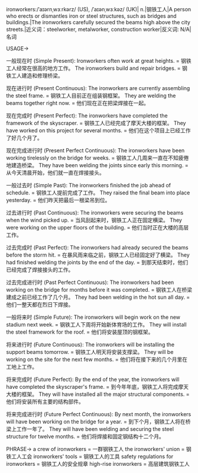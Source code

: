ironworkers:/ˈaɪərnˌwɜːrkərz/ (US), /ˈaɪənˌwɜːkəz/ (UK)| n.|钢铁工人|A person who erects or dismantles iron or steel structures, such as bridges and buildings.|The ironworkers carefully secured the beams high above the city streets.|近义词：steelworker, metalworker, construction worker|反义词: N/A|名词

USAGE->

一般现在时 (Simple Present):
Ironworkers often work at great heights. = 钢铁工人经常在很高的地方工作。
The ironworkers build and repair bridges. = 钢铁工人建造和修理桥梁。

现在进行时 (Present Continuous):
The ironworkers are currently assembling the steel frame. = 钢铁工人目前正在组装钢框架。
They are welding the beams together right now. = 他们现在正在把梁焊接在一起。

现在完成时 (Present Perfect):
The ironworkers have completed the framework of the skyscraper. = 钢铁工人已经完成了摩天大楼的框架。
They have worked on this project for several months. = 他们在这个项目上已经工作了好几个月了。

现在完成进行时 (Present Perfect Continuous):
The ironworkers have been working tirelessly on the bridge for weeks. = 钢铁工人几周来一直在不知疲倦地建造桥梁。
They have been welding the joints since early this morning. = 从今天清晨开始，他们就一直在焊接接头。

一般过去时 (Simple Past):
The ironworkers finished the job ahead of schedule. = 钢铁工人提前完成了工作。
They raised the final beam into place yesterday. = 他们昨天把最后一根梁吊到位。

过去进行时 (Past Continuous):
The ironworkers were securing the beams when the wind picked up. = 当风刮起来时，钢铁工人正在固定横梁。
They were working on the upper floors of the building. = 他们当时正在大楼的高层工作。

过去完成时 (Past Perfect):
The ironworkers had already secured the beams before the storm hit. = 在暴风雨来临之前，钢铁工人已经固定好了横梁。
They had finished welding the joints by the end of the day. = 到那天结束时，他们已经完成了焊接接头的工作。

过去完成进行时 (Past Perfect Continuous):
The ironworkers had been working on the bridge for months before it was completed. = 钢铁工人在桥梁建成之前已经工作了几个月。
They had been welding in the hot sun all day. = 他们一整天都在烈日下焊接。

一般将来时 (Simple Future):
The ironworkers will begin work on the new stadium next week. = 钢铁工人下周将开始新体育场的工作。
They will install the steel framework for the roof. = 他们将安装屋顶的钢框架。

将来进行时 (Future Continuous):
The ironworkers will be installing the support beams tomorrow. = 钢铁工人明天将安装支撑梁。
They will be working on the site for the next few months. = 他们将在接下来的几个月里在工地上工作。

将来完成时 (Future Perfect):
By the end of the year, the ironworkers will have completed the skyscraper's frame. = 到今年年底，钢铁工人将完成摩天大楼的框架。
They will have installed all the major structural components. = 他们将安装所有主要的结构部件。

将来完成进行时 (Future Perfect Continuous):
By next month, the ironworkers will have been working on the bridge for a year. = 到下个月，钢铁工人将在桥梁上工作一年了。
They will have been welding and securing the steel structure for twelve months. = 他们将焊接和固定钢结构十二个月。

PHRASE->
a crew of ironworkers = 一群钢铁工人
the ironworkers' union = 钢铁工人工会
ironworkers' tools = 钢铁工人的工具
safety regulations for ironworkers = 钢铁工人的安全规章
high-rise ironworkers = 高层建筑钢铁工人
